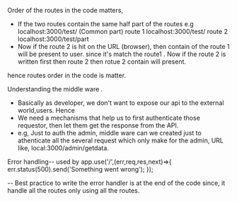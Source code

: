 Order of the routes in the code matters,

- If the two routes contain the same half part of the routes
  e.g localhost:3000/test/ (Common part)
  route 1 localhost:3000/test/
  route 2 localhost:3000/test/part
- Now if the route 2 is hit on the URL (browser), then contain of the route 1 will be present to user. since it's match the route1 . Now
  if the route 2 is written first then route 2 then rotue 2 contain will present.

hence routes order in the code is matter.

Understanding the middle ware .

- Basically as developer, we don't want to expose our api to the external world,users. Hence
- We need a mechanisms that help us to first authenticate those requestor, then let them get the response from the API.
- e.g, Just to auth the admin, middle ware can we created just to athenticate all the several request which only make for the admin, URL like, local:3000/admin/getdata.

Error handling-- used by 
app.use('/',(err,req,res,next)=>{
err.status(500).send('Something went wrong');
});

-- Best practice to write the error handler is at the end of the code since, it handle all the routes only using all the routes. 
